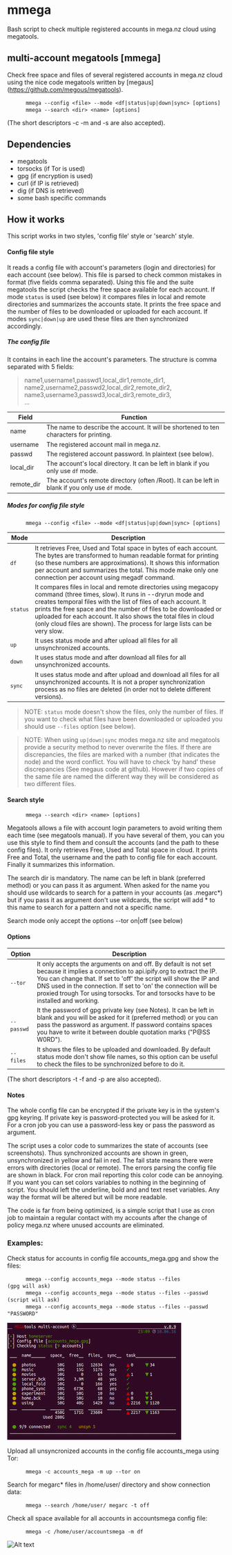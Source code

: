 # mmega
Bash script to check multiple registered accounts in mega.nz cloud using megatools.

## multi-account megatools [mmega]
Check free space and files of several registered accounts in mega.nz cloud using the nice code megatools written by [megaus] (https://github.com/megous/megatools).
```
      mmega --config <file> --mode <df|status|up|down|sync> [options]       
      mmega --search <dir> <name> [options]         
```      
(The short descriptors -c -m and -s are also accepted).

## Dependencies
- megatools        
- torsocks (if Tor is used)       
- gpg (if encryption is used)        
- curl (if IP is retrieved)         
- dig (if DNS is retrieved)           
- some bash specific commands             

## How it works
This script works in two styles, 'config file' style or 'search' style.

#### Config file style          
It reads a config file with account's parameters (login and directories) for each account (see below). This file is parsed to check common mistakes in format (five fields comma separated). Using this file and the suite megatools the script checks the free space available for each account. If mode `status` is used (see below) it compares files in local and remote directories and summarizes the accounts state. It prints the free space and the number of files to be downloaded or uploaded for each account. If modes `sync|down|up` are used these files are then synchronized accordingly. 

##### The config file         
It contains in each line the account's parameters. The structure is comma separated with 5 fields:

>  name1,username1,passwd1,local_dir1,remote_dir1,        
>  name2,username2,passwd2,local_dir2,remote_dir2,         
>  name3,username3,passwd3,local_dir3,remote_dir3,        
>  ...

Field | Function
----------- | -----------------------------------------------------------------------------------------------
name | The name to describe the account. It will be shortened to ten characters for printing.
username | The registered account mail in mega.nz.
passwd | The registered account password. In plaintext (see below).
local_dir | The account's local directory. It can be left in blank if you only use `df` mode.
remote_dir | The account's remote directory (often /Root). It can be left in blank if you only use `df` mode.

##### Modes for config file style                               
``` 
      mmega --config <file> --mode <df|status|up|down|sync> [options]
```

Mode | Description
------- | ----------------------------------------------------------------------------------------------------------------
`df` | It retrieves Free, Used and Total space in bytes of each account. The bytes are transformed to human readable format for printing (so these numbers are approximations). It shows this information per account and summarizes the total. This mode make only one connection per account using megadf command.
`status` | It compares files in local and remote directories using megacopy command (three times, slow). It runs in --dryrun mode and creates temporal files with the list of files of each account. It prints the free space and the number of files to be downloaded or uploaded for each account. It also shows the total files in cloud (only cloud files are shown). The process for large lists can be very slow. 
`up` | It uses status mode and after upload all files for all unsynchronized accounts.
`down` | It uses status mode and after download all files for all unsynchronized accounts.
`sync` | It uses status mode and after upload and download all files for all unsynchronized accounts. It is not a proper synchronization process as no files are deleted (in order not to delete different versions).

> NOTE: `status` mode doesn't show the files, only the number of files. If you want to check what files have been downloaded or uploaded you should use `--files` option (see below).

> NOTE: When using `up|down|sync` modes mega.nz site and megatools provide a security method to never overwrite the files. If there are discrepancies, the files are marked with a number (that indicates the node) and the word conflict. You will have to check 'by hand' these discrepancies (See megaus code at github). However if two copies of the same file are named the different way they will be considered as two different files.

#### Search style
```
      mmega --search <dir> <name> [options]
```
Megatools allows a file with account login parameters to avoid writing them each time (see megatools manual). If you have several of them, you can you use this style to find them and consult the accounts (and the path to these config files). It only retrieves Free, Used and Total space in cloud. It prints Free and Total, the username and the path to config file for each account. Finally it summarizes this information.

The search dir is mandatory. The name can be left in blank (preferred method) or you can pass it as argument. When asked for the name you should use wildcards to search for a pattern in your accounts (as .megarc*) but if you pass it as argument don't use wildcards, the script will add * to this name to search for a pattern and not a specific name.

Search mode only accept the options --tor on|off (see below)

#### Options
Option | Description
--------- | --------------------------------------------------------------------------------------------------------------
`--tor` | It only accepts the arguments on and off. By default is not set because it implies a connection to api.ipify.org to extract the IP. You can change that. If set to 'off' the script will show the IP and DNS used in the connection. If set to 'on' the connection will be proxied trough Tor using torsocks. Tor and torsocks have to be installed and working.
`--passwd` | It the password of gpg private key (see Notes). It can be left in blank and you will be asked for it (preferred method) or you can pass the password as argument. If password contains spaces you have to write it between double quotation marks ("P@SS W0RD").
`--files` | It shows the files to be uploaded and downloaded. By default status mode don't show file names, so this option can be useful to check the files to be synchronized before to do it.
(The short descriptors -t -f and -p are also accepted).

#### Notes
The whole config file can be encrypted if the private key is in the system's gpg keyring. If private key is password-protected you will be asked for it. For a cron job you can use a password-less key or pass the password as argument.

The script uses a color code to summarizes the state of accounts (see screenshots). Thus synchronized accounts are shown in green, unsynchronized in yellow and fail in red. The fail state means there were errors with directories (local or remote). The errors parsing the config file are shown in black. For cron mail reporting this color code can be annoying. If you want you can set colors variables to nothing in the beginning of script. You should left the underline, bold and  and text reset variables. Any way the format will be altered but will be more readable.

The code is far from being optimized, is a simple script that I use as cron job to maintain a regular contact with my accounts after the change of policy mega.nz where unused accounts are eliminated.

### Examples:
Check status for accounts in config file accounts_mega.gpg and show the files:
```
      mmega --config accounts_mega --mode status --files                     (gpg will ask)
      mmega --config accounts_mega --mode status --files --passwd            (script will ask)
      mmega --config accounts_mega --mode status --files --passwd "PASSWORD"
```
![Alt text](/images/status_gpg_1.png?raw=true "Optional Title")

Upload all unsyncronized accounts in the config file accounts_mega using Tor:
```
      mmega -c accounts_mega -m up --tor on
```
Search for megarc* files in /home/user/ directory and show connection data:
```
      mmega --search /home/user/ megarc -t off
```
Check all space available for all accounts in accountsmega config file:
```
      mmega -c /home/user/accountsmega -m df
```
![Alt text](/images/?raw=true "Optional Title")


